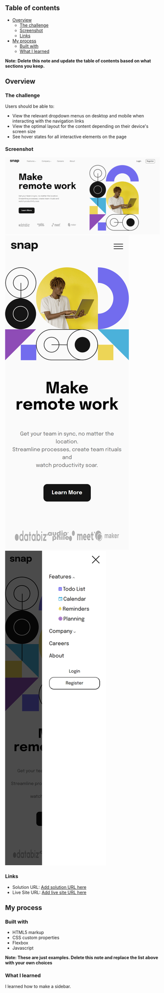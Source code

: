 ## Table of contents

- [Overview](#overview)
  - [The challenge](#the-challenge)
  - [Screenshot](#screenshot)
  - [Links](#links)
- [My process](#my-process)
  - [Built with](#built-with)
  - [What I learned](#what-i-learned)

**Note: Delete this note and update the table of contents based on what sections you keep.**

## Overview

### The challenge

Users should be able to:

- View the relevant dropdown menus on desktop and mobile when interacting with the navigation links
- View the optimal layout for the content depending on their device's screen size
- See hover states for all interactive elements on the page

### Screenshot

![Desktop View](./127.0.0.1_5500_.png)
![Mobile View](./127.0.0.1_5500_%20(1).png)
![Mobile View Sidebar Expanded](./notzairus.github.io_FrontendMentor_IntroSectionWithDropdownMenu_.png)

### Links

- Solution URL: [Add solution URL here](https://github.com/notZairus/FrontendMentor_IntroSectionWithDropdownMenu)
- Live Site URL: [Add live site URL here](https://notzairus.github.io/FrontendMentor_IntroSectionWithDropdownMenu/)

## My process

### Built with

- HTML5 markup
- CSS custom properties
- Flexbox
- Javascript

**Note: These are just examples. Delete this note and replace the list above with your own choices**

### What I learned

I learned how to make a sidebar.
